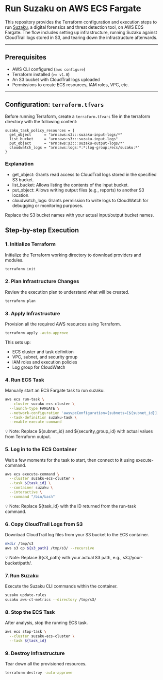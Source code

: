 # Run Suzaku on AWS ECS Fargate

This repository provides the Terraform configuration and execution steps to run [Suzaku](https://github.com/Yamato-Security/suzaku), a digital forensics and threat detection tool, on AWS ECS Fargate. The flow includes setting up infrastructure, running Suzaku against CloudTrail logs stored in S3, and tearing down the infrastructure afterwards.

---

## Prerequisites

- AWS CLI configured (`aws configure`)
- Terraform installed (`>= v1.0`)
- An S3 bucket with CloudTrail logs uploaded
- Permissions to create ECS resources, IAM roles, VPC, etc.

---

## Configuration: `terraform.tfvars`
Before running Terraform, create a `terraform.tfvars` file in the terraform directory with the following content:

```hcl
suzaku_task_policy_resources = {
  get_object      = "arn:aws:s3:::suzaku-input-logs/*"
  list_bucket     = "arn:aws:s3:::suzaku-input-logs"
  put_object      = "arn:aws:s3:::suzaku-output-logs/*"
  cloudwatch_logs = "arn:aws:logs:*:*:log-group:/ecs/suzaku:*"
}
```

### Explanation
- get_object: Grants read access to CloudTrail logs stored in the specified S3 bucket.
- list_bucket: Allows listing the contents of the input bucket.
- put_object: Allows writing output files (e.g., reports) to another S3 location.
- cloudwatch_logs: Grants permission to write logs to CloudWatch for debugging or monitoring purposes.

Replace the S3 bucket names with your actual input/output bucket names.


## Step-by-step Execution

### 1. Initialize Terraform

Initialize the Terraform working directory to download providers and modules.

```bash
terraform init
```

### 2. Plan Infrastructure Changes
Review the execution plan to understand what will be created.

```bash
terraform plan
```

### 3. Apply Infrastructure
Provision all the required AWS resources using Terraform.

```bash
terraform apply -auto-approve
```

This sets up:
- ECS cluster and task definition
- VPC, subnet, and security group
- IAM roles and execution policies
- Log group for CloudWatch


### 4. Run ECS Task
Manually start an ECS Fargate task to run suzaku.
```bash
aws ecs run-task \
  --cluster suzaku-ecs-cluster \
  --launch-type FARGATE \
  --network-configuration 'awsvpcConfiguration={subnets=[${subnet_id}],securityGroups=[${security_group_id}],assignPublicIp="ENABLED"}' \
  --task-definition suzaku-task \
  --enable-execute-command
```

💡 Note: Replace ${subnet_id} and ${security_group_id} with actual values from Terraform output.

### 5. Log in to the ECS Container
Wait a few moments for the task to start, then connect to it using execute-command.
```bash
aws ecs execute-command \
  --cluster suzaku-ecs-cluster \
  --task ${task_id} \
  --container suzaku \
  --interactive \
  --command "/bin/bash"
```
💡 Note: Replace ${task_id} with the ID returned from the run-task command.

### 6. Copy CloudTrail Logs from S3
Download CloudTrail log files from your S3 bucket to the ECS container.

```bash
mkdir /tmp/s3
aws s3 cp ${s3_path} /tmp/s3/ --recursive
```
💡 Note: Replace ${s3_path} with your actual S3 path, e.g., s3://your-bucket/path/.

### 7. Run Suzaku
Execute the Suzaku CLI commands within the container.
```bash
suzaku update-rules
suzaku aws-ct-metrics --directory /tmp/s3/
```

### 8. Stop the ECS Task
After analysis, stop the running ECS task.
```bash
aws ecs stop-task \
  --cluster suzaku-ecs-cluster \
  --task ${task_id}
```

### 9. Destroy Infrastructure
Tear down all the provisioned resources.
```bash
terraform destroy -auto-approve
```

